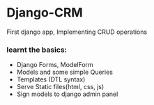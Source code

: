 # Django-CRM
First django app, Implementing CRUD operations

### learnt the basics:
- Django Forms, ModelForm
- Models and some simple Queries
- Templates (DTL syntax)
- Serve Static files(html, css, js)
- Sign models to django admin panel
